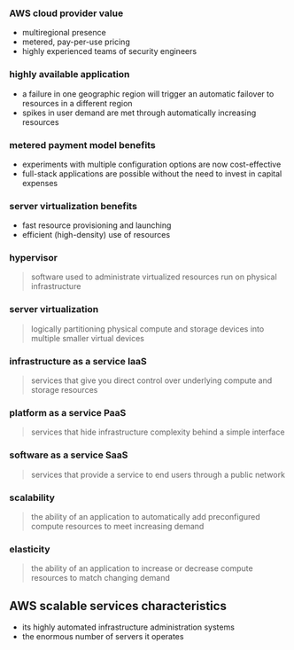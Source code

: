 ### AWS cloud provider value
- multiregional presence
- metered, pay-per-use pricing
- highly experienced teams of security engineers

### highly available application
- a failure in one geographic region will trigger an automatic failover to resources in a different region
- spikes in user demand are met through automatically increasing resources

### metered payment model benefits
- experiments with multiple configuration options are now cost-effective
- full-stack applications are possible without the need to invest in capital expenses

### server virtualization benefits
- fast resource provisioning and launching
- efficient (high-density) use of resources

### hypervisor
> software used to administrate virtualized resources run on physical infrastructure

### server virtualization
> logically partitioning physical compute and storage devices into multiple smaller virtual devices

### infrastructure as a service IaaS
> services that give you direct control over underlying compute and storage resources

### platform as a service PaaS
> services that hide infrastructure complexity behind a simple interface

### software as a service SaaS
> services that provide a service to end users through a public network

### scalability
> the ability of an application to automatically add preconfigured compute resources to meet increasing demand

### elasticity
> the ability of an application to increase or decrease compute resources to match changing demand

## AWS scalable services characteristics
- its highly automated infrastructure administration systems
- the enormous number of servers it operates